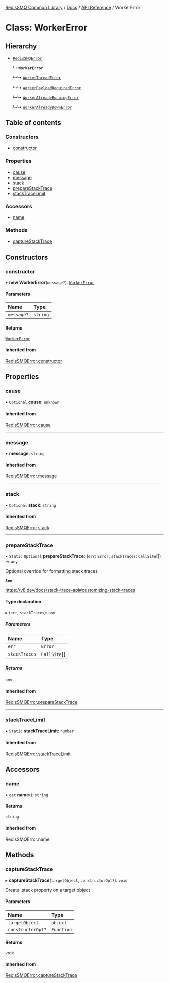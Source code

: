 [RedisSMQ Common Library](../../../README.md) / [Docs](../../README.md) / [API Reference](../README.md) / WorkerError

# Class: WorkerError

## Hierarchy

- [`RedisSMQError`](RedisSMQError.md)

  ↳ **`WorkerError`**

  ↳↳ [`WorkerThreadError`](WorkerThreadError.md)

  ↳↳ [`WorkerPayloadRequiredError`](WorkerPayloadRequiredError.md)

  ↳↳ [`WorkerAlreadyRunningError`](WorkerAlreadyRunningError.md)

  ↳↳ [`WorkerAlreadyDownError`](WorkerAlreadyDownError.md)

## Table of contents

### Constructors

- [constructor](WorkerError.md#constructor)

### Properties

- [cause](WorkerError.md#cause)
- [message](WorkerError.md#message)
- [stack](WorkerError.md#stack)
- [prepareStackTrace](WorkerError.md#preparestacktrace)
- [stackTraceLimit](WorkerError.md#stacktracelimit)

### Accessors

- [name](WorkerError.md#name)

### Methods

- [captureStackTrace](WorkerError.md#capturestacktrace)

## Constructors

### constructor

• **new WorkerError**(`message?`): [`WorkerError`](WorkerError.md)

#### Parameters

| Name | Type |
| :------ | :------ |
| `message?` | `string` |

#### Returns

[`WorkerError`](WorkerError.md)

#### Inherited from

[RedisSMQError](RedisSMQError.md).[constructor](RedisSMQError.md#constructor)

## Properties

### cause

• `Optional` **cause**: `unknown`

#### Inherited from

[RedisSMQError](RedisSMQError.md).[cause](RedisSMQError.md#cause)

___

### message

• **message**: `string`

#### Inherited from

[RedisSMQError](RedisSMQError.md).[message](RedisSMQError.md#message)

___

### stack

• `Optional` **stack**: `string`

#### Inherited from

[RedisSMQError](RedisSMQError.md).[stack](RedisSMQError.md#stack)

___

### prepareStackTrace

▪ `Static` `Optional` **prepareStackTrace**: (`err`: `Error`, `stackTraces`: `CallSite`[]) => `any`

Optional override for formatting stack traces

**`See`**

https://v8.dev/docs/stack-trace-api#customizing-stack-traces

#### Type declaration

▸ (`err`, `stackTraces`): `any`

##### Parameters

| Name | Type |
| :------ | :------ |
| `err` | `Error` |
| `stackTraces` | `CallSite`[] |

##### Returns

`any`

#### Inherited from

[RedisSMQError](RedisSMQError.md).[prepareStackTrace](RedisSMQError.md#preparestacktrace)

___

### stackTraceLimit

▪ `Static` **stackTraceLimit**: `number`

#### Inherited from

[RedisSMQError](RedisSMQError.md).[stackTraceLimit](RedisSMQError.md#stacktracelimit)

## Accessors

### name

• `get` **name**(): `string`

#### Returns

`string`

#### Inherited from

RedisSMQError.name

## Methods

### captureStackTrace

▸ **captureStackTrace**(`targetObject`, `constructorOpt?`): `void`

Create .stack property on a target object

#### Parameters

| Name | Type |
| :------ | :------ |
| `targetObject` | `object` |
| `constructorOpt?` | `Function` |

#### Returns

`void`

#### Inherited from

[RedisSMQError](RedisSMQError.md).[captureStackTrace](RedisSMQError.md#capturestacktrace)
